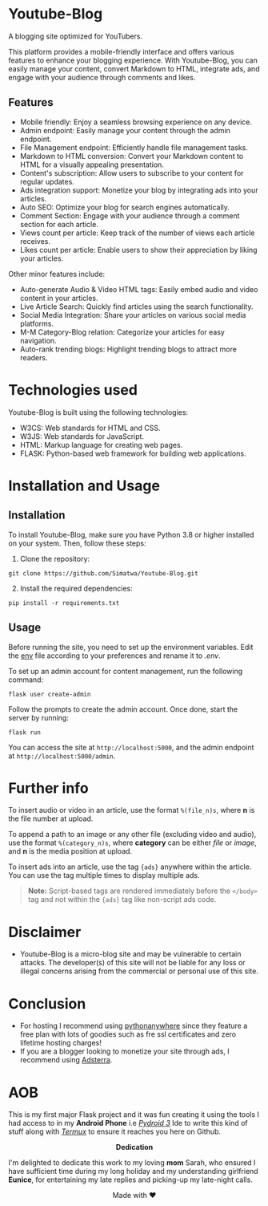 # Youtube-Blog                                
A blogging site optimized for YouTubers.

This platform provides a mobile-friendly interface and offers various features to enhance your blogging experience. With Youtube-Blog, you can easily manage your content, convert Markdown to HTML, integrate ads, and engage with your audience through comments and likes.

## Features
- Mobile friendly: Enjoy a seamless browsing experience on any device.
- Admin endpoint: Easily manage your content through the admin endpoint.
- File Management endpoint: Efficiently handle file management tasks.
- Markdown to HTML conversion: Convert your Markdown content to HTML for a visually appealing presentation.
- Content's subscription: Allow users to subscribe to your content for regular updates.
- Ads integration support: Monetize your blog by integrating ads into your articles.
- Auto SEO: Optimize your blog for search engines automatically.
- Comment Section: Engage with your audience through a comment section for each article.
- Views count per article: Keep track of the number of views each article receives.
- Likes count per article: Enable users to show their appreciation by liking your articles.

Other minor features include:

- Auto-generate Audio & Video HTML tags: Easily embed audio and video content in your articles.
- Live Article Search: Quickly find articles using the search functionality.
- Social Media Integration: Share your articles on various social media platforms.
- M-M Category-Blog relation: Categorize your articles for easy navigation.
- Auto-rank trending blogs: Highlight trending blogs to attract more readers.

# Technologies used

Youtube-Blog is built using the following technologies:

- W3CS: Web standards for HTML and CSS.
- W3JS: Web standards for JavaScript.
- HTML: Markup language for creating web pages.
- FLASK: Python-based web framework for building web applications.

# Installation and Usage

## Installation

To install Youtube-Blog, make sure you have Python 3.8 or higher installed on your system. Then, follow these steps:

1. Clone the repository:

```
git clone https://github.com/Simatwa/Youtube-Blog.git
```

2. Install the required dependencies:

```
pip install -r requirements.txt
```

## Usage

Before running the site, you need to set up the environment variables. Edit the [env](env) file according to your preferences and rename it to *.env*.

To set up an admin account for content management, run the following command:

```
flask user create-admin
```

Follow the prompts to create the admin account. Once done, start the server by running:

```
flask run
```

You can access the site at `http://localhost:5000`, and the admin endpoint at `http://localhost:5000/admin`.

# Further info

To insert audio or video in an article, use the format `%(file_n)s`, where **n** is the file number at upload.

To append a path to an image or any other file (excluding video and audio), use the format `%(category_n)s`, where **category** can be either *file* or *image*, and **n** is the media position at upload.

To insert ads into an article, use the tag `{ads}` anywhere within the article. You can use the tag multiple times to display multiple ads.

> **Note:** Script-based tags are rendered immediately before the `</body>` tag and not within the `{ads}` tag like non-script ads code.

# Disclaimer

- Youtube-Blog is a micro-blog site and may be vulnerable to certain attacks. The developer(s) of this site will not be liable for any loss or illegal concerns arising from the commercial or personal use of this site.

# Conclusion

- For hosting I recommend using [pythonanywhere](https://pythonanywhere.com) since they feature a free plan with lots of goodies such as fre ssl certificates and zero lifetime hosting charges!
- If you are a blogger looking to monetize your site through ads, I recommend using [Adsterra](https://adsterra.com).

# AOB

This is my first major Flask project and it was fun creating it using the tools I had access to in my **Android Phone** i.e [*Pydroid 3*](https://play.google.com/store/apps/details?id=ru.iiec.pydroid3&hl=en_US) Ide to write this kind of stuff along with [*Termux*](https://f-droid.org/packages/com.termux/) to ensure it reaches you here on Github.

<center>

**Dedication**

</center>

I'm delighted to dedicate this work to my loving **mom** Sarah, who ensured I have sufficient time during my long holiday and my understanding girlfriend **Eunice**, for entertaining my late replies and picking-up my late-night calls.


<p align="center">Made with ❤️ </p>
